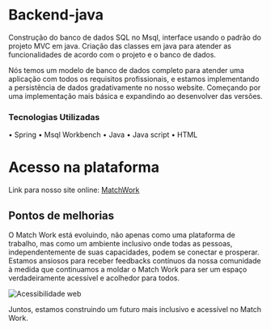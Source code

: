 # Backend-java
Construção do banco de dados SQL no Msql, interface usando o padrão do projeto MVC em java. Criação das classes em java para atender as funcionalidades de acordo com o projeto e o banco de dados. 

Nós temos um modelo de banco de dados completo para atender uma aplicação com todos os requisitos profissionais, e estamos implementando a persistência de dados gradativamente no nosso website. Começando por uma implementação mais básica e expandindo ao desenvolver das versões.

### Tecnologias Utilizadas
• Spring
• Msql Workbench
• Java 
• Java script
• HTML

# Acesso na plataforma
Link para nosso site online: <u>MatchWork</u>


## Pontos de melhorias




O Match Work está evoluindo, não apenas como uma plataforma de trabalho, mas como um ambiente inclusivo onde todas as pessoas, independentemente de suas capacidades, podem se conectar e prosperar. Estamos ansiosos para receber feedbacks contínuos da nossa comunidade à medida que continuamos a moldar o Match Work para ser um espaço verdadeiramente acessível e acolhedor para todos.


![Acessibilidade web](assets/acessibilidade.png)


Juntos, estamos construindo um futuro mais inclusivo e acessível no Match Work.



